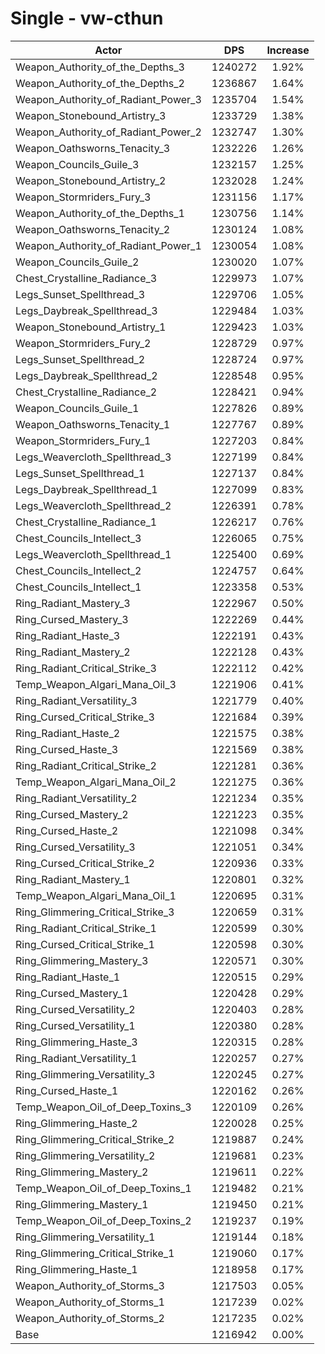# Single - vw-cthun
| Actor | DPS | Increase |
|---|:---:|:---:|
|Weapon_Authority_of_the_Depths_3|1240272|1.92%|
|Weapon_Authority_of_the_Depths_2|1236867|1.64%|
|Weapon_Authority_of_Radiant_Power_3|1235704|1.54%|
|Weapon_Stonebound_Artistry_3|1233729|1.38%|
|Weapon_Authority_of_Radiant_Power_2|1232747|1.30%|
|Weapon_Oathsworns_Tenacity_3|1232226|1.26%|
|Weapon_Councils_Guile_3|1232157|1.25%|
|Weapon_Stonebound_Artistry_2|1232028|1.24%|
|Weapon_Stormriders_Fury_3|1231156|1.17%|
|Weapon_Authority_of_the_Depths_1|1230756|1.14%|
|Weapon_Oathsworns_Tenacity_2|1230124|1.08%|
|Weapon_Authority_of_Radiant_Power_1|1230054|1.08%|
|Weapon_Councils_Guile_2|1230020|1.07%|
|Chest_Crystalline_Radiance_3|1229973|1.07%|
|Legs_Sunset_Spellthread_3|1229706|1.05%|
|Legs_Daybreak_Spellthread_3|1229484|1.03%|
|Weapon_Stonebound_Artistry_1|1229423|1.03%|
|Weapon_Stormriders_Fury_2|1228729|0.97%|
|Legs_Sunset_Spellthread_2|1228724|0.97%|
|Legs_Daybreak_Spellthread_2|1228548|0.95%|
|Chest_Crystalline_Radiance_2|1228421|0.94%|
|Weapon_Councils_Guile_1|1227826|0.89%|
|Weapon_Oathsworns_Tenacity_1|1227767|0.89%|
|Weapon_Stormriders_Fury_1|1227203|0.84%|
|Legs_Weavercloth_Spellthread_3|1227199|0.84%|
|Legs_Sunset_Spellthread_1|1227137|0.84%|
|Legs_Daybreak_Spellthread_1|1227099|0.83%|
|Legs_Weavercloth_Spellthread_2|1226391|0.78%|
|Chest_Crystalline_Radiance_1|1226217|0.76%|
|Chest_Councils_Intellect_3|1226065|0.75%|
|Legs_Weavercloth_Spellthread_1|1225400|0.69%|
|Chest_Councils_Intellect_2|1224757|0.64%|
|Chest_Councils_Intellect_1|1223358|0.53%|
|Ring_Radiant_Mastery_3|1222967|0.50%|
|Ring_Cursed_Mastery_3|1222269|0.44%|
|Ring_Radiant_Haste_3|1222191|0.43%|
|Ring_Radiant_Mastery_2|1222128|0.43%|
|Ring_Radiant_Critical_Strike_3|1222112|0.42%|
|Temp_Weapon_Algari_Mana_Oil_3|1221906|0.41%|
|Ring_Radiant_Versatility_3|1221779|0.40%|
|Ring_Cursed_Critical_Strike_3|1221684|0.39%|
|Ring_Radiant_Haste_2|1221575|0.38%|
|Ring_Cursed_Haste_3|1221569|0.38%|
|Ring_Radiant_Critical_Strike_2|1221281|0.36%|
|Temp_Weapon_Algari_Mana_Oil_2|1221275|0.36%|
|Ring_Radiant_Versatility_2|1221234|0.35%|
|Ring_Cursed_Mastery_2|1221223|0.35%|
|Ring_Cursed_Haste_2|1221098|0.34%|
|Ring_Cursed_Versatility_3|1221051|0.34%|
|Ring_Cursed_Critical_Strike_2|1220936|0.33%|
|Ring_Radiant_Mastery_1|1220801|0.32%|
|Temp_Weapon_Algari_Mana_Oil_1|1220695|0.31%|
|Ring_Glimmering_Critical_Strike_3|1220659|0.31%|
|Ring_Radiant_Critical_Strike_1|1220599|0.30%|
|Ring_Cursed_Critical_Strike_1|1220598|0.30%|
|Ring_Glimmering_Mastery_3|1220571|0.30%|
|Ring_Radiant_Haste_1|1220515|0.29%|
|Ring_Cursed_Mastery_1|1220428|0.29%|
|Ring_Cursed_Versatility_2|1220403|0.28%|
|Ring_Cursed_Versatility_1|1220380|0.28%|
|Ring_Glimmering_Haste_3|1220315|0.28%|
|Ring_Radiant_Versatility_1|1220257|0.27%|
|Ring_Glimmering_Versatility_3|1220245|0.27%|
|Ring_Cursed_Haste_1|1220162|0.26%|
|Temp_Weapon_Oil_of_Deep_Toxins_3|1220109|0.26%|
|Ring_Glimmering_Haste_2|1220028|0.25%|
|Ring_Glimmering_Critical_Strike_2|1219887|0.24%|
|Ring_Glimmering_Versatility_2|1219681|0.23%|
|Ring_Glimmering_Mastery_2|1219611|0.22%|
|Temp_Weapon_Oil_of_Deep_Toxins_1|1219482|0.21%|
|Ring_Glimmering_Mastery_1|1219450|0.21%|
|Temp_Weapon_Oil_of_Deep_Toxins_2|1219237|0.19%|
|Ring_Glimmering_Versatility_1|1219144|0.18%|
|Ring_Glimmering_Critical_Strike_1|1219060|0.17%|
|Ring_Glimmering_Haste_1|1218958|0.17%|
|Weapon_Authority_of_Storms_3|1217503|0.05%|
|Weapon_Authority_of_Storms_1|1217239|0.02%|
|Weapon_Authority_of_Storms_2|1217235|0.02%|
|Base|1216942|0.00%|
